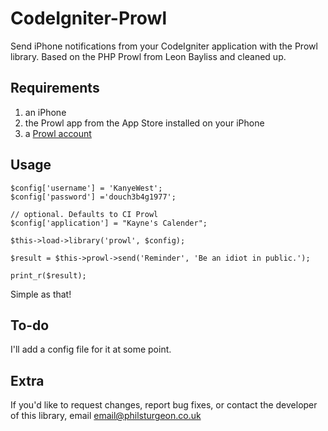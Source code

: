 CodeIgniter-Prowl
=================

Send iPhone notifications from your CodeIgniter application with the Prowl library.
Based on the PHP Prowl from Leon Bayliss and cleaned up.


Requirements
------------

1. an iPhone
2. the Prowl app from the App Store installed on your iPhone
3. a [Prowl account](https://prowl.weks.net/register.php)


Usage
-----

	$config['username'] = 'KanyeWest';
	$config['password'] ='douch3b4g1977';
	
	// optional. Defaults to CI Prowl
	$config['application'] = "Kayne's Calender";
	
	$this->load->library('prowl', $config);
	
	$result = $this->prowl->send('Reminder', 'Be an idiot in public.');
	
	print_r($result);

Simple as that! 


To-do
-----

I'll add a config file for it at some point.


Extra
-----

If you'd like to request changes, report bug fixes, or contact
the developer of this library, email <email@philsturgeon.co.uk>